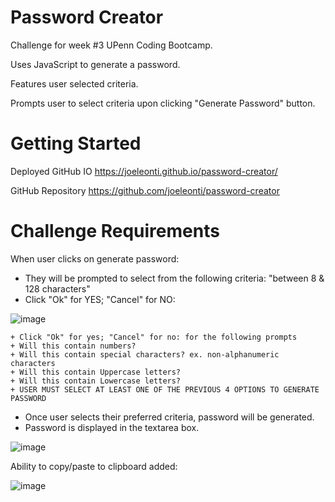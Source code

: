 # Password Creator

Challenge for week #3 UPenn Coding Bootcamp.

Uses JavaScript to generate a password.

Features user selected criteria. 

Prompts user to select criteria upon clicking "Generate Password" button.



# Getting Started

Deployed GitHub IO 
https://joeleonti.github.io/password-creator/

GitHub Repository
https://github.com/joeleonti/password-creator

# Challenge Requirements

When user clicks on generate password:

+ They will be prompted to select from the following criteria: "between 8 & 128 characters"
+ Click "Ok" for YES; "Cancel" for NO: 

![image](https://user-images.githubusercontent.com/72576930/97819276-826f0f80-1c75-11eb-928d-6cc872e74672.png)

    + Click "Ok" for yes; "Cancel" for no: for the following prompts
    + Will this contain numbers?
    + Will this contain special characters? ex. non-alphanumeric characters
    + Will this contain Uppercase letters?
    + Will this contain Lowercase letters?
    + USER MUST SELECT AT LEAST ONE OF THE PREVIOUS 4 OPTIONS TO GENERATE PASSWORD  


+ Once user selects their preferred criteria, password will be generated.
+ Password is displayed in the textarea box.

![image](https://user-images.githubusercontent.com/72576930/97819381-2bb60580-1c76-11eb-9a22-f61c83c21f57.png)

Ability to copy/paste to clipboard added:

![image](https://user-images.githubusercontent.com/72576930/97820132-ac770080-1c7a-11eb-8d1a-7db3d9c05676.png)


 
 
 
